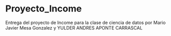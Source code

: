 # Proyecto_Income
Entrega del proyecto de Income para la clase de ciencia de datos por Mario Javier Mesa Gonzalez y YULDER ANDRES APONTE CARRASCAL
